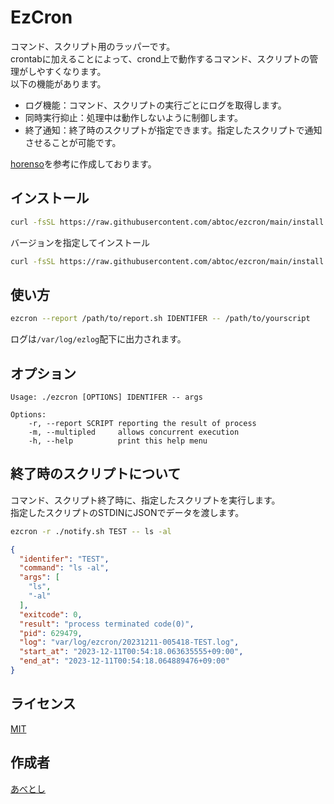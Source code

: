 EzCron
====

コマンド、スクリプト用のラッパーです。  
crontabに加えることによって、crond上で動作するコマンド、スクリプトの管理がしやすくなります。  
以下の機能があります。

* ログ機能：コマンド、スクリプトの実行ごとにログを取得します。
* 同時実行抑止：処理中は動作しないように制御します。
* 終了通知：終了時のスクリプトが指定できます。指定したスクリプトで通知させることが可能です。

[horenso](https://github.com/Songmu/horenso)を参考に作成しております。

## インストール

```bash
curl -fsSL https://raw.githubusercontent.com/abtoc/ezcron/main/install.sh | sh
```

バージョンを指定してインストール
```bash
curl -fsSL https://raw.githubusercontent.com/abtoc/ezcron/main/install.sh | sh -s v0.1.0
```


## 使い方

```bash
ezcron --report /path/to/report.sh IDENTIFER -- /path/to/yourscript
```

ログは```/var/log/ezlog```配下に出力されます。

## オプション

```
Usage: ./ezcron [OPTIONS] IDENTIFER -- args

Options:
    -r, --report SCRIPT reporting the result of process
    -m, --multipled     allows concurrent execution
    -h, --help          print this help menu
```

## 終了時のスクリプトについて

コマンド、スクリプト終了時に、指定したスクリプトを実行します。  
指定したスクリプトのSTDINにJSONでデータを渡します。

```bash
ezcron -r ./notify.sh TEST -- ls -al
```

```json
{
  "identifer": "TEST",
  "command": "ls -al",
  "args": [
    "ls",
    "-al"
  ],
  "exitcode": 0,
  "result": "process terminated code(0)",
  "pid": 629479,
  "log": "var/log/ezcron/20231211-005418-TEST.log",
  "start_at": "2023-12-11T00:54:18.063635555+09:00",
  "end_at": "2023-12-11T00:54:18.064889476+09:00"
}
```

## ライセンス

[MIT](https://github.com/Songmu/horenso/blob/main/LICENSE)

## 作成者

[あべとし](https://github.com/abtoc)
